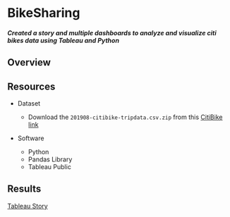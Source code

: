 # BikeSharing
#### *Created a story and multiple dashboards to analyze and visualize citi bikes data using Tableau and Python*

## Overview

## Resources
- Dataset
  - Download the `201908-citibike-tripdata.csv.zip` from this [CitiBike link](https://s3.amazonaws.com/tripdata/index.html) 

- Software
  - Python
  - Pandas Library
  - Tableau Public

## Results
[Tableau Story](https://public.tableau.com/app/profile/juan.nicolas.serrano/viz/CitiBikeProposal_16288132514370/Story1?publish=yes)


